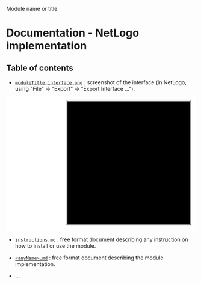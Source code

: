 Module name or title
# Documentation - NetLogo implementation
## Table of contents

- [`moduleTitle interface.png`](moduleTitle%20interface.png) : screenshot of the interface (in NetLogo, using "File" -> "Export" -> "Export Interface ...").

![`moduleTitle interface.png`](moduleTitle%20interface.png)

- [`instructions.md`](instructions.md) : free format document describing any instruction on how to install or use the module.
  
- [`<anyName>.md`](anyName.md) : free format document describing the module implementation.
  
- ...